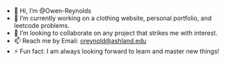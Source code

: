 - 👋 Hi, I’m @Owen-Reynolds
- 🌱 I’m currently working on a clothing website, personal portfolio, and leetcode problems.
- 💞️ I’m looking to collaborate on any project that strikes me with interest.
- 📫 Reach me by Email: oreynold@ashland.edu
- ⚡ Fun fact: I am always looking forward to learn and master new things!

<!---
Owen-Reynolds/Owen-Reynolds is a ✨ special ✨ repository because its `README.md` (this file) appears on your GitHub profile.
You can click the Preview link to take a look at your changes.
--->
